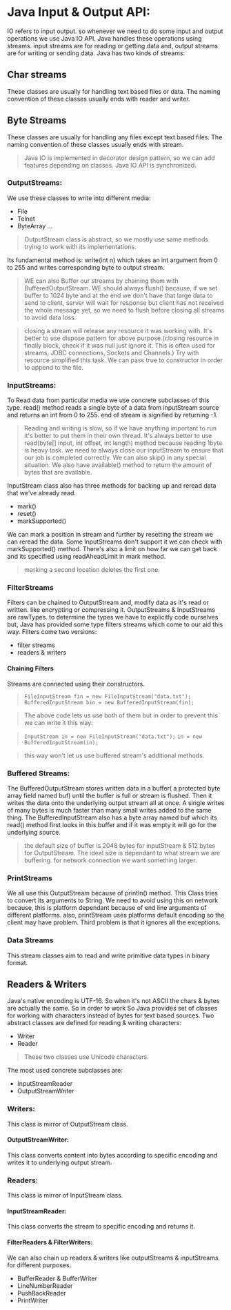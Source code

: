 # Java Input & Output API:

IO refers to input output. so whenever we need to do some input and output operations we use Java IO API.
Java handles these operations using streams. input streams are for reading or getting data and, output streams are
for writing or sending data. Java has two kinds of streams:

## Char streams

These classes are usually for handling text based files or data. The naming convention of these classes usually ends
with reader and writer.

## Byte Streams

These classes are usually for handling any files except text based files. The naming convention of these classes usually
ends with stream.

> Java IO is implemented in decorator design pattern, so we can add features depending on classes.
> Java IO API is synchronized.

### OutputStreams:

We use these classes to write into different media:

* File
* Telnet
* ByteArray
  ...

> OutputStream class is abstract, so we mostly use same methods trying to work with its implementations.

Its fundamental method is: write(int n) which takes an int argument from 0 to 255 and writes corresponding byte to
output stream.

> WE can also Buffer our streams by chaining them with BufferedOutputStream.
> WE should always flush() because, if we set buffer to 1024 byte and at the end we don't have that large data to
> send to client, server will wait for response but client has not received the whole message yet, so we need to flush
> before closing all streams to avoid data loss.

> closing a stream will release any resource it was working with.
> It's better to use dispose pattern for above purpose.(closing resource in finally block, check if it was null just
> ignore it. This is often used for streams, JDBC connections, Sockets and Channels.) Try with resource simplified this
> task.
> We can pass true to constructor in order to append to the file.

### InputStreams:

To Read data from particular media we use concrete subclasses of this type.
read() method reads a single byte of a data from inputStream source and returns an int from 0 to 255. end of stream is
signified by returning -1.

> Reading and writing is slow, so if we have anything important to run it's better to put them in their own thread.
> It's always better to use read(byte[] input, int offset, int length) method because reading 1byte is heavy task.
> we need to always close our inputStream to ensure that our job is completed correctly.
> We can also skip() in any special situation.
> We also have available() method to return the amount of bytes that are available.

InputStream class also has three methods for backing up and reread data that we've already read.

* mark()
* reset()
* markSupported()

We can mark a position in stream and further by resetting the stream we can reread the data. Some InputStreams don't
support it we can check with markSupported() method. There's also a limit on how far we can get back and its specified
using readAheadLimit in mark method.

> marking a second location deletes the first one.

### FilterStreams

Filters can be chained to OutputStream and, modify data as it's read or written. like encrypting or compressing it.
OutputStreams & InputStreams are rawTypes. to determine the types we have to explicitly code ourselves but, Java has
provided some type filters streams which come to our aid this way.
Filters come two versions:

* filter streams
* readers & writers

#### Chaining Filters

Streams are connected using their constructors.

> `FileInputStream fin = new FileInputStream("data.txt");`
> `BufferedInputStream bin = new BufferedInputStream(fin);`

> The above code lets us use both of them but in order to prevent this we can write it this way:

> `InputStream in = new FileInputStream("data.txt");`
> `in = new BufferedInputStream(in);`

> this way won't let us use buffered stream's additional methods.

### Buffered Streams:

The BufferedOutputStream stores written data in a buffer( a protected byte array field named buf) until the buffer
is full or stream is flushed. Then it writes the data onto the underlying output stream all at once. A single writes
of many bytes is much faster than many small writes added to the same thing.
The BufferedInputStream also has a byte array named buf which its read() method first looks in this buffer and if it
was empty it will go for the underlying source.

> the default size of buffer is 2048 bytes for inputStream & 512 bytes for OutputStream. The ideal size is
> dependant to what stream we are buffering. for network connection we want something larger.

### PrintStreams

We all use this OutputStream because of println() method. This Class tries to convert its arguments to String.
We need to avoid using this on network because, this is platform dependant because of end line arguments of different
platforms. also, printStream uses platforms default encoding so the client may have problem. Third problem is that it
ignores all the exceptions.

### Data Streams

This stream classes aim to read and write primitive data types in binary format.

## Readers & Writers

Java's native encoding is UTF-16. So when it's not ASCII the chars & bytes are actually the same. So in order to work
So Java provides set of classes for working with characters instead of bytes for text based sources.
Two abstract classes are defined for reading & writing characters:

* Writer
* Reader

> These two classes use Unicode characters.

The most used concrete subclasses are:

* InputStreamReader
* OutputStreamWriter

### Writers:

This class is mirror of OutputStream class.

#### OutputStreamWriter:

This class converts content into bytes according to specific encoding and writes it to underlying output stream.

### Readers:

This class is mirror of InputStream class.

#### InputStreamReader:

This class converts the stream to specific encoding and returns it.

#### FilterReaders & FilterWriters:

We can also chain up readers & writers like outputStreams & inputStreams for different purposes.

* BufferReader & BufferWriter
* LineNumberReader
* PushBackReader
* PrintWriter

